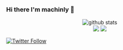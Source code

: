 ### Hi there I'm machinly 👋


<p  align="center">
  <img src="https://raw.githubusercontent.com/machinly/master/profile-summary-card-output/default/0-profile-details.svg" alt="github stats"></br>
  <img src="https://raw.githubusercontent.com/machinly/master/profile-summary-card-output/default/1-repos-per-language.svg">
  <img src="https://raw.githubusercontent.com/machinly/master/profile-summary-card-output/default/2-most-commit-language.svg"></br></p>


[![Twitter Follow](https://img.shields.io/twitter/follow/machinly?color=1DA1F2&logo=twitter&style=for-the-badge)](https://twitter.com/machinly)
